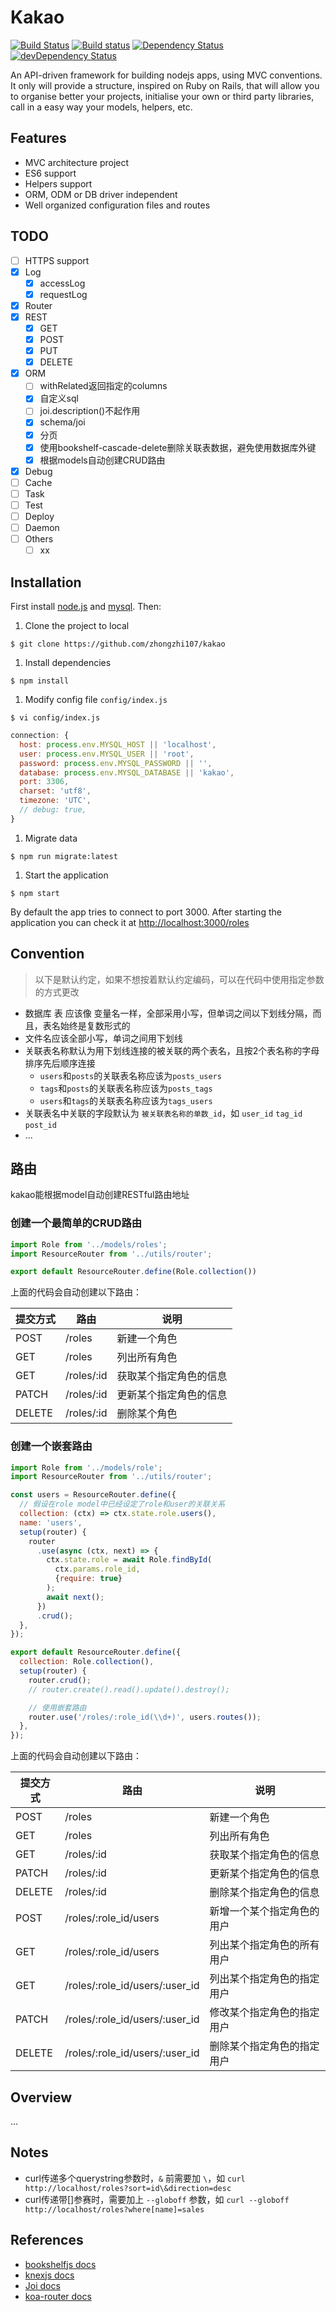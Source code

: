 # Kakao

[![Build Status](https://travis-ci.org/zhongzhi107/kakao.svg?branch=master)](https://travis-ci.org/zhongzhi107/kakao)
[![Build status](https://ci.appveyor.com/api/projects/status/52hgp0fv4bmjjq25?svg=true)](https://ci.appveyor.com/project/zhongzhi107/kakao)
[![Dependency Status](https://david-dm.org/zhongzhi107/kakao.svg)](https://david-dm.org/zhongzhi107/kakao)
[![devDependency Status](https://david-dm.org/zhongzhi107/kakao/dev-status.svg)](https://david-dm.org/zhongzhi107/kakao#info=devDependencies)

An API-driven framework for building nodejs apps, using MVC conventions. It only will provide a structure, inspired on Ruby on Rails, that will allow you to organise better your projects, initialise your own or third party libraries, call in a easy way your models, helpers, etc.

## Features

* MVC architecture project
* ES6 support
* Helpers support
* ORM, ODM or DB driver independent
* Well organized configuration files and routes

## TODO
- [ ] HTTPS support
- [x] Log
  - [x] accessLog
  - [x] requestLog
- [x] Router
- [x] REST
  - [x] GET
  - [x] POST
  - [x] PUT
  - [x] DELETE
- [x] ORM
  - [ ] withRelated返回指定的columns
  - [x] 自定义sql
  - [ ] joi.description()不起作用
  - [x] schema/joi
  - [x] 分页
  - [x] 使用bookshelf-cascade-delete删除关联表数据，避免使用数据库外键
  - [x] 根据models自动创建CRUD路由
- [x] Debug
- [ ] Cache
- [ ] Task
- [ ] Test
- [ ] Deploy
- [ ] Daemon
- [ ] Others
  - [ ] xx

## Installation

First install [node.js](http://nodejs.org/) and [mysql](http://dev.mysql.com/downloads/mysql/). Then:

1. Clone the project to local
```
$ git clone https://github.com/zhongzhi107/kakao
```

1. Install dependencies
```
$ npm install
```

1. Modify config file `config/index.js`
```
$ vi config/index.js
```

  ```js
  connection: {
    host: process.env.MYSQL_HOST || 'localhost',
    user: process.env.MYSQL_USER || 'root',
    password: process.env.MYSQL_PASSWORD || '',
    database: process.env.MYSQL_DATABASE || 'kakao',
    port: 3306,
    charset: 'utf8',
    timezone: 'UTC',
    // debug: true,
  }
  ```

1. Migrate data
```
$ npm run migrate:latest
```

1. Start the application
```
$ npm start
```
By default the app tries to connect to port 3000. After starting the application you can check it at [http://localhost:3000/roles](http://localhost:3000/roles)


## Convention
> 以下是默认约定，如果不想按着默认约定编码，可以在代码中使用指定参数的方式更改

- 数据库 表 应该像 变量名一样，全部采用小写，但单词之间以下划线分隔，而且，表名始终是复数形式的
- 文件名应该全部小写，单词之间用下划线
- 关联表名称默认为用下划线连接的被关联的两个表名，且按2个表名称的字母排序先后顺序连接
  - `users`和`posts`的关联表名称应该为`posts_users`
  - `tags`和`posts`的关联表名称应该为`posts_tags`
  - `users`和`tags`的关联表名称应该为`tags_users`
- 关联表名中关联的字段默认为 `被关联表名称的单数_id`，如 `user_id` `tag_id` `post_id`
- ...

## 路由
kakao能根据model自动创建RESTful路由地址

### 创建一个最简单的CRUD路由
```js
import Role from '../models/roles';
import ResourceRouter from '../utils/router';

export default ResourceRouter.define(Role.collection())
```

上面的代码会自动创建以下路由：

提交方式 | 路由 | 说明
--- | --- | ---
POST | /roles | 新建一个角色
GET | /roles | 列出所有角色
GET | /roles/:id | 获取某个指定角色的信息
PATCH | /roles/:id | 更新某个指定角色的信息
DELETE | /roles/:id | 删除某个角色

### 创建一个嵌套路由
```js
import Role from '../models/role';
import ResourceRouter from '../utils/router';

const users = ResourceRouter.define({
  // 假设在role model中已经设定了role和user的关联关系
  collection: (ctx) => ctx.state.role.users(),
  name: 'users',
  setup(router) {
    router
      .use(async (ctx, next) => {
        ctx.state.role = await Role.findById(
          ctx.params.role_id,
          {require: true}
        );
        await next();
      })
      .crud();
  },
});

export default ResourceRouter.define({
  collection: Role.collection(),
  setup(router) {
    router.crud();
    // router.create().read().update().destroy();

    // 使用嵌套路由
    router.use('/roles/:role_id(\\d+)', users.routes());
  },
});

```
上面的代码会自动创建以下路由：

 提交方式 | 路由 | 说明
---|---|---
POST|/roles|新建一个角色
GET|/roles|列出所有角色
GET|/roles/:id|获取某个指定角色的信息
PATCH|/roles/:id|更新某个指定角色的信息
DELETE|/roles/:id|删除某个指定角色的信息
POST|/roles/:role_id/users|新增一个某个指定角色的用户
GET|/roles/:role_id/users|列出某个指定角色的所有用户
GET|/roles/:role_id/users/:user_id|列出某个指定角色的指定用户
PATCH|/roles/:role_id/users/:user_id|修改某个指定角色的指定用户
DELETE|/roles/:role_id/users/:user_id|删除某个指定角色的指定用户


## Overview
...

## Notes
- curl传递多个querystring参数时，`&` 前需要加 `\`，如 `curl http://localhost/roles?sort=id\&direction=desc`
- curl传递带[]参赛时，需要加上 `--globoff` 参数，如 `curl --globoff http://localhost/roles?where[name]=sales`

## References

- [bookshelfjs docs](http://bookshelfjs.org)
- [knexjs docs](http://knexjs.org)
- [Joi docs](https://github.com/hapijs/joi)
- [koa-router docs](https://github.com/alexmingoia/koa-router)
